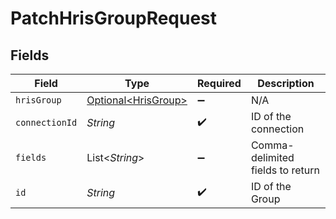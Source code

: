 # PatchHrisGroupRequest


## Fields

| Field                                                    | Type                                                     | Required                                                 | Description                                              |
| -------------------------------------------------------- | -------------------------------------------------------- | -------------------------------------------------------- | -------------------------------------------------------- |
| `hrisGroup`                                              | [Optional\<HrisGroup>](../../models/shared/HrisGroup.md) | :heavy_minus_sign:                                       | N/A                                                      |
| `connectionId`                                           | *String*                                                 | :heavy_check_mark:                                       | ID of the connection                                     |
| `fields`                                                 | List\<*String*>                                          | :heavy_minus_sign:                                       | Comma-delimited fields to return                         |
| `id`                                                     | *String*                                                 | :heavy_check_mark:                                       | ID of the Group                                          |